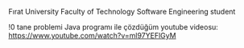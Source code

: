 Fırat University Faculty of Technology Software Engineering student

!0 tane problemi Java programı ile çözdüğüm youtube videosu:
https://www.youtube.com/watch?v=ml97YEFlGyM
